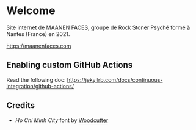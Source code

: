 # Welcome

Site internet de MAANEN FACES, groupe de Rock Stoner Psyché formé à
Nantes (France) en 2021.

https://maanenfaces.com


## Enabling custom GitHub Actions

Read the following doc:
https://jekyllrb.com/docs/continuous-integration/github-actions/


## Credits

- *Ho Chi Minh City* font by [Woodcutter](https://www.woodcutter.es/)

